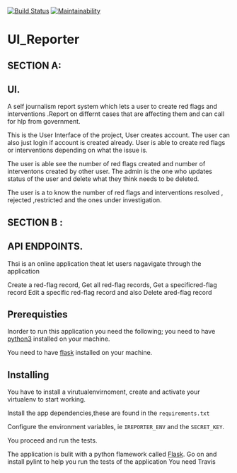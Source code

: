 [![Build Status](https://travis-ci.org/jennizalwango/UI_Reporter.svg?branch=ft-api-endpoints)](https://travis-ci.org/jennizalwango/UI_Reporter)  [![Maintainability](https://api.codeclimate.com/v1/badges/01e28c736b9d02cdb7d8/maintainability)](https://codeclimate.com/github/jennizalwango/UI_Reporter/maintainability)

# UI_Reporter
## SECTION A:
## UI.
A self journalism report system which lets a user to create red flags and interventions .Report on differnt cases that are affecting them and can call for hlp from government.

This is the User Interface of the project, User creates account. The user can also just login if account is created already.
User is able to create red flags or interventions depending on what the issue is.

The user is able see the number of red flags created and number of interventons created by other user.
The admin is the one who  updates status of the user and delete what they think needs to be deleted.

The user is a to know the number of red flags and interventions resolved , rejected ,restricted and the ones under investigation.


## SECTION B :
## API ENDPOINTS.
Thsi is an online application theat let users nagavigate through the application

Create a ​red-flag​​ record, Get all ​red-flag​​ records, Get a specific ​red-flag​​ record Edit a specific ​red-flag​​ record and also Delete a ​red-flag​​ record


## Prerequisties
Inorder  to run this application you need the following;
you need to have [python3](https://www.python.org/downloads/)  installed on your machine.

You need to have [flask](http://flask.pocoo.org/docs/1.0/installation/) installed on your machine.

## Installing 

You have to install a virutualenvirnoment, create and  activate your virtualenv to start working.

Install the app dependencies,these are found in the `requirements.txt`

Configure the environment variables, ie `IREPORTER_ENV` and the `SECRET_KEY`.

You proceed and run the tests.

The application is bulit with a python flamework called [Flask](http://flask.pocoo.org/).
Go on and install pylint to help you run the tests of the application
You need Travis 
